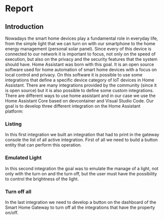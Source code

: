 # Report
## Introduction
Nowadays the smart home devices play a fundamental role in everyday life, from the simple light that we can turn on with our smartphone to the home energy management (personal solar panel).
Since every of this device is connected to our network it is important to focus, not only on the speed of execution, but also on the privacy and the security features that the system should have.
Home Assistant was born with this goal. It is an open source software used for home automation of smart home devices with a focus on local control and privacy. 
On this software it is possible to use some integrations that define a specific device category of IoT devices in Home Assistant. There are many integrations provided by the community (since it is open source) but it is also possible to define some custom integrations.
There are different ways to use home assistant and in our case we use the Home Assistant Core based on devcontainer and Visual Studio Code.
Our goal is to develop three different integration on the Home Assistant platform:
### Listing
In this first integration we built an integration that had to print in the gateway console the list of all active integration.
First of all we need to build a button entity that can perform this operation.
### Emulated Light
In this second integration the goal was to emulate the manage of a light, not only with the turn on and the turn off, but the user must have the possibility to control the brightness of the light.
### Turn off all
In the last integration we need to develop a button on the dashboard of the Smart Home Gateway to turn off all the integrations that have the property on/off.
